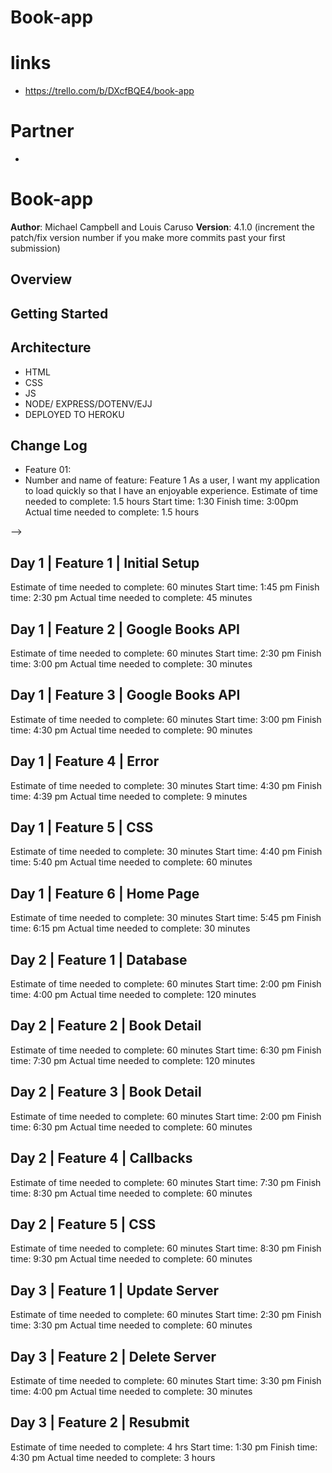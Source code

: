 # Book-app

# links
- https://trello.com/b/DXcfBQE4/book-app

# Partner
- 
# Book-app

**Author**: Michael Campbell and Louis Caruso
**Version**: 4.1.0 (increment the patch/fix version number if you make more commits past your first submission)

## Overview
<!-- Provide a high level overview of what this application is and why you are building it, beyond the fact that it's an assignment for a Code 301 class. (i.e. What's your problem domain?) -->

## Getting Started
<!-- What are the steps that a user must take in order to build this app on their own machine and get it running? -->

## Architecture
<!-- Provide a detailed description of the application design. What technologies (languages, libraries, etc) you're using, and any other relevant design information. -->

- HTML
- CSS
- JS
- NODE/ EXPRESS/DOTENV/EJJ
- DEPLOYED TO HEROKU



## Change Log
- Feature 01:
 - Number and name of feature: Feature 1  As a user, I want my application to load quickly so that I have an enjoyable experience.
  Estimate of time needed to complete: 1.5 hours
  Start time: 1:30
  Finish time: 3:00pm
  Actual time needed to complete: 1.5 hours
<!-- Use this area to document the iterative changes made to your application as each feature is successfully implemented. Use time stamps. Here's an examples:

0-01-2001 4:59pm - Application now has a fully-functional express server, with GET and POST routes for the book resource.

## Credits and Collaborations
<!-- Give credit (and a link) to other people or resources that helped you build this application. -->
-->

## Day 1 | Feature 1 | Initial Setup
Estimate of time needed to complete: 60 minutes Start time: 1:45 pm Finish time: 2:30 pm Actual time needed to complete: 45 minutes

## Day 1 | Feature 2 | Google Books API
Estimate of time needed to complete: 60 minutes Start time: 2:30 pm Finish time: 3:00 pm Actual time needed to complete: 30 minutes

## Day 1 | Feature 3 | Google Books API
Estimate of time needed to complete: 60 minutes Start time: 3:00 pm Finish time: 4:30 pm Actual time needed to complete: 90 minutes

## Day 1 | Feature 4 | Error
Estimate of time needed to complete: 30 minutes Start time: 4:30 pm Finish time: 4:39 pm Actual time needed to complete: 9 minutes

## Day 1 | Feature 5 | CSS
Estimate of time needed to complete: 30 minutes Start time: 4:40 pm Finish time: 5:40 pm Actual time needed to complete: 60 minutes

## Day 1 | Feature 6 | Home Page
Estimate of time needed to complete: 30 minutes Start time: 5:45 pm Finish time: 6:15 pm Actual time needed to complete: 30 minutes

## Day 2 | Feature 1 | Database
Estimate of time needed to complete: 60 minutes Start time: 2:00 pm Finish time: 4:00 pm Actual time needed to complete: 120 minutes

## Day 2 | Feature 2 | Book Detail
Estimate of time needed to complete: 60 minutes Start time: 6:30 pm Finish time: 7:30 pm Actual time needed to complete: 120 minutes

## Day 2 | Feature 3 | Book Detail
Estimate of time needed to complete: 60 minutes Start time: 2:00 pm Finish time: 6:30 pm Actual time needed to complete: 60 minutes

## Day 2 | Feature 4 | Callbacks
Estimate of time needed to complete: 60 minutes Start time: 7:30 pm Finish time: 8:30 pm Actual time needed to complete: 60 minutes

## Day 2 | Feature 5 | CSS
Estimate of time needed to complete: 60 minutes Start time: 8:30 pm Finish time: 9:30 pm Actual time needed to complete: 60 minutes

## Day 3 | Feature 1 | Update Server
Estimate of time needed to complete: 60 minutes Start time: 2:30 pm Finish time: 3:30 pm Actual time needed to complete: 60 minutes

## Day 3 | Feature 2 | Delete Server
Estimate of time needed to complete: 60 minutes Start time: 3:30 pm Finish time: 4:00 pm Actual time needed to complete: 30 minutes

## Day 3 | Feature 2 | Resubmit
Estimate of time needed to complete: 4 hrs Start time: 1:30 pm Finish time: 4:30 pm Actual time needed to complete: 3 hours
